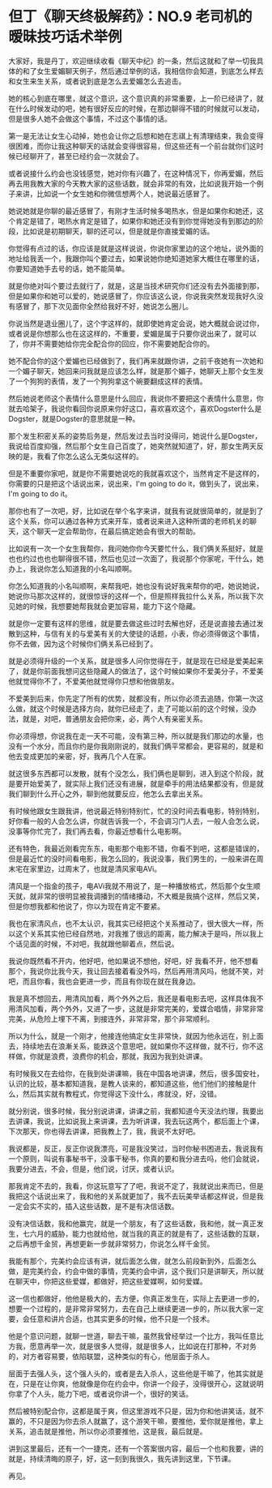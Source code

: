 # 但丁《聊天终极解药》：NO.9 老司机的暧昧技巧话术举例

大家好，我是丹丁，欢迎继续收看《聊天中纪》的一条，然后这就和了举一切我具体的和了女生爱媚聊天例子，然后通过举例的话，我相信你会知道，到底怎么样去和女生来生关系，或者说到底是怎么去爱媚怎么去追击。

她的核心到底在哪里，就这个意识，这个意识真的非常重要，上一阶已经讲了，就在什么时候发动的吧，她有很好反应的时候，在那边聊得不错的时候就可以发动，但是很多人她不会做这个事情，不过这个事情的话。

第一是无法让女生心动掉，她也会让你之后想和她在志祺上有清理结束，我会变得很困难，而你让我这种聊天的话就会变得很容易，但这些还有一个前台就你们这时候已经聊开了，甚至已经约会一次就会了。

或者说接什么约会也没钱感觉，她对你有兴趣了，在这种情况下，你再爱媚，然后再去用我教大家的今天教大家的这些话数，就会非常的有效，比如说我开始一个例子来讲，比如说一个女生她和你微信想两个人，她说最近感冒了。

她说她就是你聊的最近感冒了，有刚才生活时候多喝热水，但是如果你和她还，这个肯定是错了，喝热水肯定是错了，如果你和她还没有到你觉得她没有到那边的阶段，比如说是初期聊天，聊的还可以，但是就是你直接爱媚的话。

你觉得有点过的话，你应该是就是这样说说，你说你家里边的这个地址，说外面的地址给我丢一个，我跟你叫个要过去，如果说她你绝知道她家大概住在哪里的话，你要知道她手去号的话，她不能简单。

就是你绝对叫个要过去就行了，就是，这是当技术研究你们还没有去外面接到那，但是如果你和她可以爱的，她说感冒了，你应该这么说，你说我突然发现我好久没有感冒了，那下次见面你全然给我好不好，她说怎么圈儿。

你说当然是退业圈儿了，这个字这样的，就即使她肯定会说，她大概就会说过你，或者说是你想那么也在这这样的，不重要，爱媚是属于只要你说出来了，就可以了，你并不需要她给你完全配合你的回应，你不需要她配合你的。

她不配合你的这个爱媚也已经做到了，我们再来就跟你讲，之前千夜她有一次她和一个媚子聊天，她回来问我就是应该怎么样，就是那个媚子，她聊天上那个女生发了一个狗狗的表情，发了一个狗狗拿这个碗要翻成这样的表情。

然后她说老师这个表情什么意思是什么回应，我说你不要把这个表情什么意思，你就去哈架子，我说你看回你说原来你好这口，喜欢喜欢这个，喜欢Dogster什么是Dogster，就是Dogster的意思就是一种。

那个发生积密关系的姿势后务是，然后发过去当时没得问，她说什么是Dogster，我说给百度抑强，然后那个女生自己百度了，她突然就知道了，好，那女生两天反映的是，我看了你怎么这么无类似这样的。

但是不重要你家吧，就是你不需要她说吃的我就喜欢这个，当然肯定不是这样的，你需要的只是把这个话说出来，说出来，I'm going to do it，做到头了，说出来，I'm going to do it。

那你也有了一次吧，好，比如说在举个名字来讲，就我有说就很简单的，就是到了这个关系，你可以通过各种方式来开车，或者说来进入这种所谓的老师机关的聊天，这个聊天一定会帮助你，在最后搞定她会有很大的帮助。

比如说有一次一个女生我帮你，我问她你你今天要忙什么，我们俩关系挺好，就是也也约过也也也聊得很不错，然后也见过一次面了，我说那个你家呢，干什么，她办上，我说你怎么知道我的小名叫顺啊。

你怎么知道我的小名叫顺啊，来帮我吧，她也没有说好我来帮你的吧，她说她说，她说你马那次这样的，就很惊讶的这样一个，但是照样我拉什么关系，所以我下次见她的时候，我想要她帮我就会更加容易，能力下这个隐藏。

就是你一定要有这样的思维，就是要去做这些过时去解也好，还是说直接去通过发散到这种，与信有关的与爱美有关的大使徒的话题，小表，你必须得做这个事情，你不去做，因为这个时候你们俩关系已经到了。

就是必须得升级的一个关系，就是很多人问你觉得在于，就是现在已经是爱美起来了，就是你前面我想问这些隐藏人的做法了，这个时候如果你不爱美分子，不爱美他就觉得你不了，不爱美他就觉得你只想和他做朋友。

不爱美到后来，你先定了所有的优势，就都没有，所以你必须去追随，你第一次这么做，就这个时候是选择方向，就你已经走了，走了可能以前的这个时候，没办法，就是，对吧，普通朋友会把你来，必，两个人有亲密关系。

你必须得想，你说我在走一天不可能，没有第三种，所以就是我们那边的水量，也没有一个水分，而且你约是你我刚刚说的，就我们俩平常都会，更容易的，就是和他去变成更加的亲密，好，我再几个人在家。

就这很多东西都可以发散，就有个没怎么，我们俩也是聊到，进入到这个阶段，就是要开始爱美了，就实际上我们还没有进展，就是牵手的用法结果都没有，但是就我们聊到什么开心之外，聊到他就要反应，他怎么去拿出关系。

有时候他跟女生跟我讲，他说最近特别特别忙，忙的没时间去看电影，特别特别，好你看一般的人会怎么讲，你就告诉我一个，不会调习门人去，一般人会怎么说，没事等你忙完了，我们再去看，你最近想看什么电影啊。

还有特色，我最近刚看完东东，电影那个电影不错，你看不到吧，这都是错误的，但是最近忙的没时间看电影，我怎么回的，我说没事，我们男生的，一般来讲在周末宅在家里边，过周末了，也就是清风家电AVi。

清风是一个指金的孩子，电AVi我就不用说了，是一种播放格式，然后那个女生顺天就，就非常的很明显被我调播到的情绪播动，不大概是我搞个这样，然后又笑，但是你想我都和他说了，你以为现在肯定不要紧。

我也在家清风点，也不太认识，我其实已经把这个关系推动了，很大很大一样，所以这个关系其实他已经自然地，对我推了很远的距离，能力解决于是吗，所以我上个话见面的时候，不对吧，我就跟他聊着点，然后说。

我说你既然看不开内，他好吧，他如果说不想他，好吧，好 我看不开，他不想看那个，我说你比我今天，我让回去接着看没外吗，然后再用清风吗，他就不笑，对吧，而且你看，我也会更进一步，而且有你现在就在我身边。

我是真不想回去，用清风加看，两个外外之后，我还是看电影去吧，这样具体我不用清风加看，两个外外，又进了一步，这就是非常完美的，爱媒合唱情，非常非常完美，从危险上埋下不离，到接连外，非常非常，那个非常顺利。

所以为什么，就是一个刚才，他接连他搞定女生非常快，就因为他永远在，别上面去，持续地去在浪漸关系，能跌这个意思吧，就如果你不这样做，就不行，你不这样做，你就是浪费，浪费你的机会，那就，我因为我到处讲课。

有时候我又在去给你，在我到处讲课嘛，我在中国各地讲课，然后，很多国安社，认识的比较，基本都知道我，是教人谈来的，都知道这些，他们他们的接触是什么，然后其实就有教程式，你觉得这下没什么，疼就没，好，没错。

就分别说，很多时候，我分别说讲课，讲课之前，我都知道今天没法约理，我要出去讲课，我说，比如说我上来讲课，去为听讲课，我去玩这两个，都后面上个课，下次那天，你也得去讲课，把我教上了，我，我说不太好吧。

我说都是，反正，反正你说我漂亮，可是我没笑过，当时你秘书困进去，我说我有一个原则，叫说有事秘书干，没事干秘书，你真的要和我分进去吗，他们会就说，我要分进去，不会，但是，他们说，讨厌，或者认识。

那我肯定不去的，我看，你这玩意写了了吧，我说不定了，我就说出来而已，但是我把这个话说出来了，我和他的关系就更加了，我不去玩美举话都这样说，但是我一定会实不实的，插入这些话数，是不是有决信话数。

没有决信话数，我和他赢完，就是一个朋友，有了这些话数，我和他，就一真正发生，七六月的威胁，能力也就给他，就当我的真正的就是有了，这些话数的互联，之后再想千金贸，再想更新一步就非常努力，你说怎么样千金贸。

我能有那个，完美约会应该有讲，就后面怎么做，就怎么前段新到外，后面怎么做，是完美约会，约会中做的事情，完美约会中讲，这个我们只是讲聊天，所以就在聊天中，你把这些爱媒，都做好，把这些爱媒啊，如何爱媒。

这一信也都做好，他他是极大的，去方便，你真正发生在，实际上去更进一步的，想要一个过程的，是非常非常努力，去在自己上继续更进一步的，所以我大家一定要，会任意和讲片合适，也其实更多的时候，他不只是一个技术。

他是个意识问题，就聊一世道，聊去干嘛，虽然我曾经举过一个比方，我叫任意比方我，愿意再举一次，就是很多人觉得，就是很多人，比如说在打那种，不对务的，对方者容易要，依陷联盟，这种类似的有心，他层面于杀人。

层面于去强人头，这个强人头的，或者是去入杀人，这些他是干嘛了，他其实就是在，只是在让你爽，他就像是你在约会中，你讲一个段子，没得很开心，这就说明你拿了个人头，能力下吧，或者说你讲一个，很好的笑话。

然后被特别配合你，这都是属于爽，但这里游戏不只是，因为你和他讲笑话，就不赢的，不只是因为你去杀人就赢了，这个游笑干嘛，要推他，爱你就是推他，拿上关系，追击就是推他，所以你必须要推他，这是我，最后就是。

讲到这里最后，还有一个一捷克，还有一个答案很内容，最后一个也和我要，讲的就是，持续清晦的原子，好，这一刻到我很久，我先讲到这里，下节课。

再见。